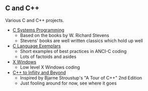 ## C and C++
Various C and C++ projects.

* [C Systems Programming](SystemsProgramming/)
  - Based on the books by W. Richard Stevens
  - Stevens' books are well written classics which hold up well
* [C Language Exemplars](CExemplars/)
  - Short examples of best practices in ANCI-C coding
  - Lots of factoids and asides
* [X Windows](XWindows/)
  - Low level X Windows coding
* [C++ to Infiity and Beyond](C++InfinityAndBeyond/)
  - Inspired by Bjarne Stroustup's "A Tour of C++" 2nd Edition
  - Just fooling around for now, see where it goes

